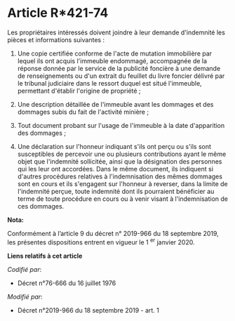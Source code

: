 # Article R*421-74

Les propriétaires intéressés doivent joindre à leur demande d'indemnité les pièces et informations suivantes :

1. Une copie certifiée conforme de l'acte de mutation immobilière par lequel ils ont acquis l'immeuble endommagé, accompagnée
de la réponse donnée par le service de la publicité foncière à une demande de renseignements ou d'un extrait du feuillet du
livre foncier délivré par le tribunal judiciaire dans le ressort duquel est situé l'immeuble, permettant d'établir l'origine
de propriété ;

2. Une description détaillée de l'immeuble avant les dommages et des dommages subis du fait de l'activité minière ;

3. Tout document probant sur l'usage de l'immeuble à la date d'apparition des dommages ;

4. Une déclaration sur l'honneur indiquant s'ils ont perçu ou s'ils sont susceptibles de percevoir une ou plusieurs
contributions ayant le même objet que l'indemnité sollicitée, ainsi que la désignation des personnes qui les leur ont
accordées. Dans le même document, ils indiquent si d'autres procédures relatives à l'indemnisation des mêmes dommages sont en
cours et ils s'engagent sur l'honneur à reverser, dans la limite de l'indemnité perçue, toute indemnité dont ils pourraient
bénéficier au terme de toute procédure en cours ou à venir visant à l'indemnisation de ces dommages.

**Nota:**

Conformément à l’article 9 du décret n° 2019-966 du 18 septembre 2019, les présentes dispositions entrent en vigueur le 1
  <sup>er</sup> janvier 2020.

**Liens relatifs à cet article**

_Codifié par_:

  - Décret n°76-666 du 16 juillet 1976

_Modifié par_:

  - Décret n°2019-966 du 18 septembre 2019 - art. 1
